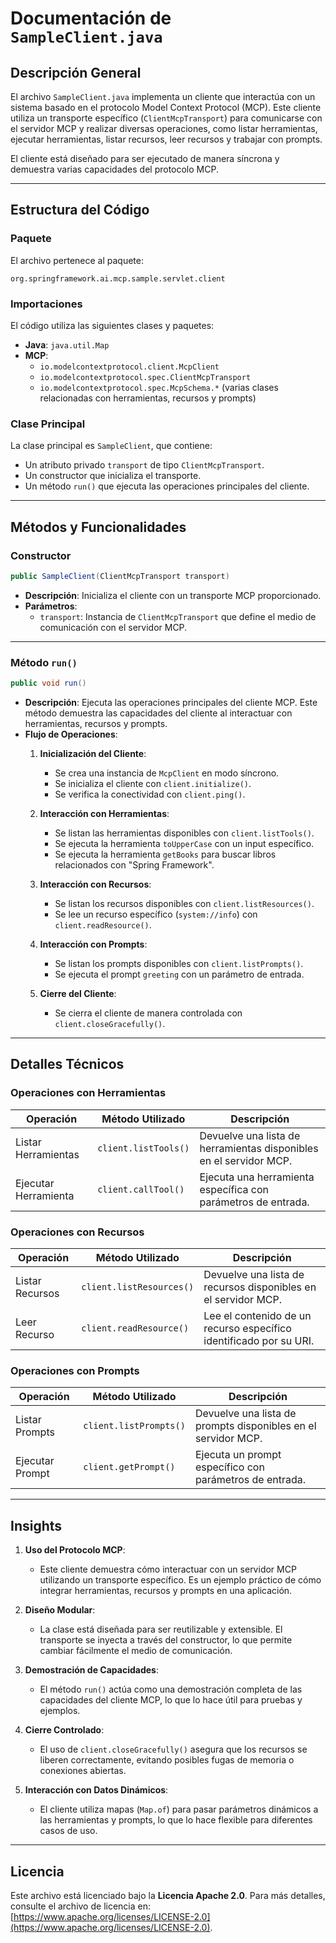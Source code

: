 # Documentación de `SampleClient.java`

## Descripción General

El archivo `SampleClient.java` implementa un cliente que interactúa con un sistema basado en el protocolo Model Context Protocol (MCP). Este cliente utiliza un transporte específico (`ClientMcpTransport`) para comunicarse con el servidor MCP y realizar diversas operaciones, como listar herramientas, ejecutar herramientas, listar recursos, leer recursos y trabajar con prompts.

El cliente está diseñado para ser ejecutado de manera síncrona y demuestra varias capacidades del protocolo MCP.

---

## Estructura del Código

### Paquete
El archivo pertenece al paquete:
```
org.springframework.ai.mcp.sample.servlet.client
```

### Importaciones
El código utiliza las siguientes clases y paquetes:
- **Java**: `java.util.Map`
- **MCP**:
  - `io.modelcontextprotocol.client.McpClient`
  - `io.modelcontextprotocol.spec.ClientMcpTransport`
  - `io.modelcontextprotocol.spec.McpSchema.*` (varias clases relacionadas con herramientas, recursos y prompts)

### Clase Principal
La clase principal es `SampleClient`, que contiene:
- Un atributo privado `transport` de tipo `ClientMcpTransport`.
- Un constructor que inicializa el transporte.
- Un método `run()` que ejecuta las operaciones principales del cliente.

---

## Métodos y Funcionalidades

### Constructor
```java
public SampleClient(ClientMcpTransport transport)
```
- **Descripción**: Inicializa el cliente con un transporte MCP proporcionado.
- **Parámetros**:
  - `transport`: Instancia de `ClientMcpTransport` que define el medio de comunicación con el servidor MCP.

---

### Método `run()`
```java
public void run()
```
- **Descripción**: Ejecuta las operaciones principales del cliente MCP. Este método demuestra las capacidades del cliente al interactuar con herramientas, recursos y prompts.
- **Flujo de Operaciones**:
  1. **Inicialización del Cliente**:
     - Se crea una instancia de `McpClient` en modo síncrono.
     - Se inicializa el cliente con `client.initialize()`.
     - Se verifica la conectividad con `client.ping()`.

  2. **Interacción con Herramientas**:
     - Se listan las herramientas disponibles con `client.listTools()`.
     - Se ejecuta la herramienta `toUpperCase` con un input específico.
     - Se ejecuta la herramienta `getBooks` para buscar libros relacionados con "Spring Framework".

  3. **Interacción con Recursos**:
     - Se listan los recursos disponibles con `client.listResources()`.
     - Se lee un recurso específico (`system://info`) con `client.readResource()`.

  4. **Interacción con Prompts**:
     - Se listan los prompts disponibles con `client.listPrompts()`.
     - Se ejecuta el prompt `greeting` con un parámetro de entrada.

  5. **Cierre del Cliente**:
     - Se cierra el cliente de manera controlada con `client.closeGracefully()`.

---

## Detalles Técnicos

### Operaciones con Herramientas
| Operación         | Método Utilizado          | Descripción                                                                 |
|--------------------|---------------------------|-----------------------------------------------------------------------------|
| Listar Herramientas | `client.listTools()`      | Devuelve una lista de herramientas disponibles en el servidor MCP.         |
| Ejecutar Herramienta | `client.callTool()`      | Ejecuta una herramienta específica con parámetros de entrada.              |

### Operaciones con Recursos
| Operación         | Método Utilizado              | Descripción                                                                 |
|--------------------|-------------------------------|-----------------------------------------------------------------------------|
| Listar Recursos    | `client.listResources()`      | Devuelve una lista de recursos disponibles en el servidor MCP.             |
| Leer Recurso       | `client.readResource()`       | Lee el contenido de un recurso específico identificado por su URI.         |

### Operaciones con Prompts
| Operación         | Método Utilizado          | Descripción                                                                 |
|--------------------|---------------------------|-----------------------------------------------------------------------------|
| Listar Prompts     | `client.listPrompts()`    | Devuelve una lista de prompts disponibles en el servidor MCP.              |
| Ejecutar Prompt    | `client.getPrompt()`      | Ejecuta un prompt específico con parámetros de entrada.                    |

---

## Insights

1. **Uso del Protocolo MCP**:
   - Este cliente demuestra cómo interactuar con un servidor MCP utilizando un transporte específico. Es un ejemplo práctico de cómo integrar herramientas, recursos y prompts en una aplicación.

2. **Diseño Modular**:
   - La clase está diseñada para ser reutilizable y extensible. El transporte se inyecta a través del constructor, lo que permite cambiar fácilmente el medio de comunicación.

3. **Demostración de Capacidades**:
   - El método `run()` actúa como una demostración completa de las capacidades del cliente MCP, lo que lo hace útil para pruebas y ejemplos.

4. **Cierre Controlado**:
   - El uso de `client.closeGracefully()` asegura que los recursos se liberen correctamente, evitando posibles fugas de memoria o conexiones abiertas.

5. **Interacción con Datos Dinámicos**:
   - El cliente utiliza mapas (`Map.of`) para pasar parámetros dinámicos a las herramientas y prompts, lo que lo hace flexible para diferentes casos de uso.

---

## Licencia

Este archivo está licenciado bajo la **Licencia Apache 2.0**. Para más detalles, consulte el archivo de licencia en: [https://www.apache.org/licenses/LICENSE-2.0](https://www.apache.org/licenses/LICENSE-2.0).
